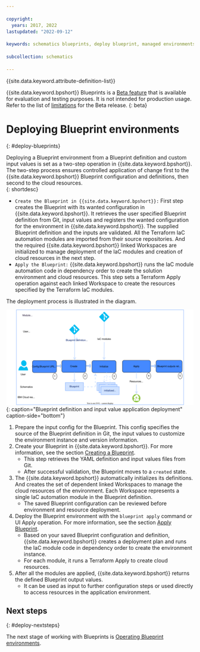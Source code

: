 ```yaml
---

copyright:
  years: 2017, 2022
lastupdated: "2022-09-12"

keywords: schematics blueprints, deploy blueprint, managed environments

subcollection: schematics

---
```


{{site.data.keyword.attribute-definition-list}}

{{site.data.keyword.bpshort}} Blueprints is a [Beta feature](/docs/schematics?topic=schematics-bp-beta-limitations) that is available for evaluation and testing purposes. It is not intended for production usage. Refer to the list of [limitations](/docs/schematics?topic=schematics-bp-beta-limitations) for the Beta release.
{: beta}

# Deploying Blueprint environments
{: #deploy-blueprints}

Deploying a Blueprint environment from a Blueprint definition and custom input values is set as a two-step operation in {{site.data.keyword.bpshort}}. The two-step process ensures controlled application of change first to the {{site.data.keyword.bpshort}} Blueprint configuration and definitions, then second to the cloud resources.  
{: shortdesc} 

- `Create the Blueprint in {{site.data.keyword.bpshort}}:` First step creates the Blueprint with its wanted configuration in {{site.data.keyword.bpshort}}. It retrieves the user specified Blueprint definition from Git, input values and registers the wanted configuration for the environment in {{site.data.keyword.bpshort}}. The supplied Blueprint definition and the inputs are validated. All the Terraform IaC automation modules are imported from their source repositories. And the required {{site.data.keyword.bpshort}} linked Workspaces are initialized to manage deployment of the IaC modules and creation of cloud resources in the next step.
- `Apply the Blueprint:` {{site.data.keyword.bpshort}} runs the IaC module automation code in dependency order to create the solution environment and cloud resources. This step sets a Terraform Apply operation against each linked Workspace to create the resources specified by the Terraform IaC modules.       

The deployment process is illustrated in the diagram.

![Blueprint definition and input value application deployment](../images/sc-bp-deploy.svg){: caption="Blueprint definition and input value application deployment" caption-side="bottom"}

1. Prepare the input config for the Blueprint. This config specifies the source of the Blueprint definition in Git, the input values to customize the environment instance and version information.  
2. Create your Blueprint in {{site.data.keyword.bpshort}}. For more information, see the section [Creating a Blueprint](/docs/schematics?topic=schematics-schematics-cli-reference#schematics-blueprint-create).
    - This step retrieves the YAML definition and input values files from Git. 
    - After successful validation, the Blueprint moves to a `created` state.  
3. The {{site.data.keyword.bpshort}} automatically initializes its definitions. And creates the set of dependent linked Workspaces to manage the cloud resources of the environment. Each Workspace represents a single IaC automation module in the Blueprint definition. 
    - The saved Blueprint configuration can be reviewed before environment and resource deployment.     
4. Deploy the Blueprint environment with the `blueprint apply` command or UI Apply operation. For more information, see the section [Apply Blueprint](/docs/schematics?topic=schematics-schematics-cli-reference#schematics-blueprint-apply). 
    - Based on your saved Blueprint configuration and definition, {{site.data.keyword.bpshort}} creates a deployment plan and runs the IaC module code in dependency order to create the environment instance. 
    - For each module, it runs a Terraform Apply to create cloud resources. 
5. After all the modules are applied, {{site.data.keyword.bpshort}} returns the defined Blueprint output values. 
    - It can be used as input to further configuration steps or used directly to access resources in the application environment.   

## Next steps
{: #deploy-nextsteps}

The next stage of working with Blueprints is [Operating Blueprint environments](/docs/schematics?topic=schematics-operate-blueprints).

